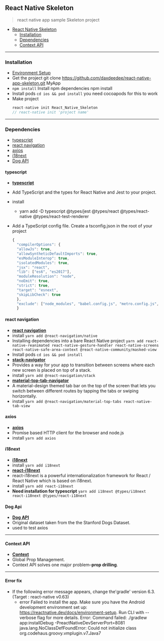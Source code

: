 ## React Native Skeleton

> react native app sample Skeleton project

- [React Native Skeleton](#react-native-skeleton)
  - [Installation](#installation)
  - [Dependencies](#dependencies)
  - [Context API](#context-api)

---

### Installation

- [Environment Setup](https://reactnative.dev/docs/environment-setup)
- Get the project git clone https://github.com/daxdeedee/react-native-app-skeleton.git MyApp
- `npm install` Install npm dependencies npm install
- Install pods `cd ios && pod install` you need cocoapods for this to work
- Make project
  ```javascript
  react-native init React_Native_Skeleton
  // react-native init 'project name'
  ```

---

### Dependencies

- [typescript](#typescript)
- [react navigation](#react-navigation)
- [axios](#axios)
- [i18next](#i18next)
- [Dog API](#dog-api)

#### typescript

- **[typescript](https://reactnative.dev/docs/typescript)**
- Add TypeScript and the types for React Native and Jest to your project.
- install

  - yarn add -D typescript @types/jest @types/react @types/react-native @types/react-test-renderer

- Add a TypeScript config file. Create a tsconfig.json in the root of your project
  ```javascript
  {
    "compilerOptions": {
    "allowJs": true,
    "allowSyntheticDefaultImports": true,
    "esModuleInterop": true,
    "isolatedModules": true,
    "jsx": "react",
    "lib": ["es6", "es2017"],
    "moduleResolution": "node",
    "noEmit": true,
    "strict": true,
    "target": "esnext",
    "skipLibCheck": true
    },
    "exclude": ["node_modules", "babel.config.js", "metro.config.js", "jest.config.js"]
    }
  ```

#### react navigation

- **[react navigation](https://reactnavigation.org/)**
- install `yarn add @react-navigation/native`
- Installing dependencies into a bare React Native project
  `yarn add react-native-reanimated react-native-gesture-handler react-native-screens react-native-safe-area-context @react-native-community/masked-view`
- Install pods `cd ios && pod install`
  <br>
- **[stack-navigator](https://reactnavigation.org/docs/stack-navigator)**
- Provides a way for your app to transition between screens where each new screen is placed on top of a stack.
- install `yarn add @react-navigation/stack`
  <br>
- **[material-top-tab-navigator](https://reactnavigation.org/docs/material-top-tab-navigator/)**
- A material-design themed tab bar on the top of the screen that lets you switch between different routes by tapping the tabs or swiping horizontally.
- install `yarn add @react-navigation/material-top-tabs react-native-tab-view`

#### axios

- **[axios](https://github.com/axios/axios)**
- Promise based HTTP client for the browser and node.js
- install `yarn add axios`

#### i18next

- **[i18next](https://www.i18next.com/)**
- install `yarn add i18next`
  <br>
- **[react-i18next](https://react.i18next.com/)**
- react-i18next is a powerful internationalization framework for React / React Native which is based on i18next.
- install `yarn add react-i18next`
- **Need installation for typescript** `yarn add i18next @types/i18next react-i18next @types/react-i18next`

#### Dog Api

- **[Dog API](https://dog.ceo/dog-api/documentation/)**
- Original dataset taken from the the Stanford Dogs Dataset.
- used to test axios

---

#### Context API

- **[Context](https://ko.reactjs.org/docs/context.html)**
- Global Prop Management.
- Context API solves one major problem–**prop drilling**.

---

#### Error fix

- If the following error message appears, change the'gradle' version 6.3.(Target : react-native v0.63)
  - error Failed to install the app. Make sure you have the Android development environment set up: https://reactnative.dev/docs/environment-setup. Run CLI with --verbose flag for more details.
    Error: Command failed: ./gradlew app:installDebug -PreactNativeDevServerPort=8081
    java.lang.NoClassDefFoundError: Could not initialize class org.codehaus.groovy.vmplugin.v7.Java7
